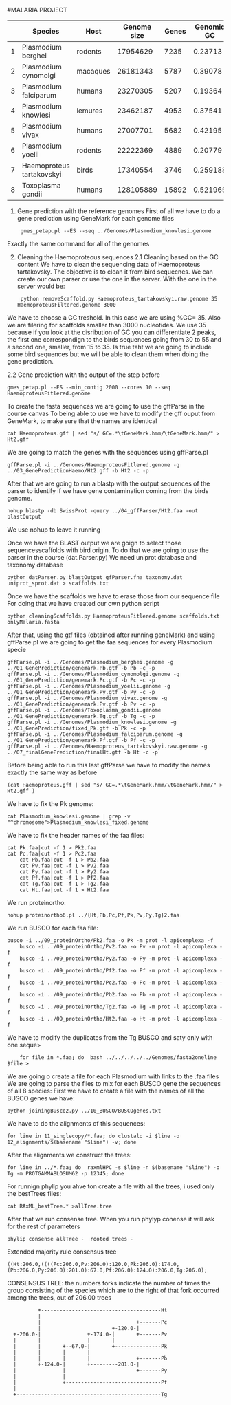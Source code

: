 #MALARIA PROJECT

 | |	Species |Host |	Genome size     |Genes   |Genomic GC |
 |---|-----------|---------------|--------|------|------|
 | 1 |	Plasmodium berghei|	rodents| 17954629	| 7235| 0.23713
 | 2 |	Plasmodium cynomolgi|    macaques|        26181343	|5787| 0.39078
 | 3 |	Plasmodium falciparum|	humans|  23270305|	5207| 0.19364 
 | 4 |	Plasmodium knowlesi|	lemures |23462187|	4953| 0.37541
 | 5 |	Plasmodium vivax|        humans  |27007701|	5682| 0.42195
 | 6 |	Plasmodium yoelii|	rodents |22222369|	4889| 0.20779
 | 7 |	Haemoproteus tartakovskyi|	birds|   17340554	|3746| 0.259188
 | 8 |	Toxoplasma gondii|	humans|  128105889	|15892| 0.521965


1. Gene prediction with the reference genomes
First of all we have to do a gene prediction using GeneMark for each genome files

		gmes_petap.pl --ES --seq ../Genomes/Plasmodium_knowlesi.genome 

Exactly the same command for all of the genomes

2. Cleaning the Haemoproteous sequences
2.1 Cleaning based on the GC content
We have to clean the sequencing data of Haemoproteus tartakovsky. The objective is to clean it from bird sequecnes.
We can create our own parser or use the one in the server. 
With the one in the server would be:

		python removeScaffold.py Haemoproteus_tartakovskyi.raw.genome 35 HaemoproteusFiltered.genome 3000

We have to choose a GC treshold. In this case we are using %GC= 35.
Also we are filering for scaffolds smaller than 3000 nucleotides.
We use 35 because if you look at the disribution of GC you can differentiate 2 peaks, the first one correspondign to the birds sequences going from 30 to 55 and a second one, smaller, from 15 to 35.
Is true taht we are going to include some bird sequences but we will be able to clean them when doing the gene prediction.


2.2 Gene prediction with the output of the step before

    gmes_petap.pl --ES --min_contig 2000 --cores 10 --seq HaemoproteusFitlered.genome

To create the fasta sequences we are going to use the gffParse in the course canvas
To being able to use we have to modify the gff ouput from GeneMark, to make sure that the names are identical

    cat Haemoproteus.gff | sed "s/ GC=.*\tGeneMark.hmm/\tGeneMark.hmm/" > Ht2.gff

We are going to match the genes with the sequences using gffParse.pl

	gffParse.pl -i ../Genomes/HaemoproteusFitlered.genome -g ../03_GenePredictionHaemo/Ht2.gff -b Ht2 -c -p

After that we are going to run a blastp with the output sequences of the parser to identify if we have gene contamination coming from the birds genome.

    nohup blastp -db SwissProt -query ../04_gffParser/Ht2.faa -out blastOutput

We use nohup to leave it running 

Once we have the BLAST output we are goign to select those sequencesscaffolds with bird origin.
To do that we are going to use the parser in the course (dat.Parser.py)
We need uniprot database and taxonomy database

    python datParser.py blastOutput gfParser.fna taxonomy.dat uniprot_sprot.dat > scaffolds.txt

Once we have the scaffolds we have to erase those from our sequence file
For doing that we have created our own python script

    python cleaningScaffolds.py HaemoproteusFitlered.genome scaffolds.txt onlyMalaria.fasta


After that, using the gtf files (obtained after running geneMark) and using gffParse.pl we are going to get the faa sequences for every Plasmodium specie

	gffParse.pl -i ../Genomes/Plasmodium_berghei.genome -g ../01_GenePrediction/genemark.Pb.gtf -b Pb -c -p 
	gffParse.pl -i ../Genomes/Plasmodium_cynomolgi.genome -g ../01_GenePrediction/genemark.Pc.gtf -b Pc -c -p 
	gffParse.pl -i ../Genomes/Plasmodium_yoelii.genome -g ../01_GenePrediction/genemark.Py.gtf -b Py -c -p 
	gffParse.pl -i ../Genomes/Plasmodium_vivax.genome -g ../01_GenePrediction/genemark.Pv.gtf -b Pv -c -p 
	gffParse.pl -i ../Genomes/Toxoplasma_gondii.genome  ../01_GenePrediction/genemark.Tg.gtf -b Tg -c -p 
	gffParse.pl -i ../Genomes/Plasmodium_knowlesi.genome -g ../01_GenePrediction/fixed_Pk.gtf -b Pk -c -p
	gffParse.pl -i ../Genomes/Plasmodium_falciparum.genome -g ../01_GenePrediction/genemark.Pf.gtf -b Pf -c -p
	gffParse.pl -i ../Genomes/Haemoproteus_tartakovskyi.raw.genome -g ../07_finalGenePrediction/finalHt.gtf -b Ht -c -p 

Before being able to run this last gffParse we have to modify the names exactly the same way as before

	(cat Haemoproteus.gff | sed "s/ GC=.*\tGeneMark.hmm/\tGeneMark.hmm/" > Ht2.gff )

We have to fix the Pk genome:

	cat Plasmodium_knowlesi.genome | grep -v  "^chromosome">Plasmodium_knowlesi_fixed.genome

We have to fix the header names of the faa files:

	cat Pk.faa|cut -f 1 > Pk2.faa
	cat Pc.faa|cut -f 1 > Pc2.faa
        cat Pb.faa|cut -f 1 > Pb2.faa
        cat Pv.faa|cut -f 1 > Pv2.faa
        cat Py.faa|cut -f 1 > Py2.faa
        cat Pf.faa|cut -f 1 > Pf2.faa
        cat Tg.faa|cut -f 1 > Tg2.faa
        cat Ht.faa|cut -f 1 > Ht2.faa

We run proteinortho:

	nohup proteinortho6.pl ../{Ht,Pb,Pc,Pf,Pk,Pv,Py,Tg}2.faa 

We run BUSCO for each faa file:

	busco -i ../09_proteinOrtho/Pk2.faa -o Pk -m prot -l apicomplexa -f
        busco -i ../09_proteinOrtho/Pv2.faa -o Pv -m prot -l apicomplexa -f
        busco -i ../09_proteinOrtho/Py2.faa -o Py -m prot -l apicomplexa -f
        busco -i ../09_proteinOrtho/Pf2.faa -o Pf -m prot -l apicomplexa -f
        busco -i ../09_proteinOrtho/Pc2.faa -o Pc -m prot -l apicomplexa -f
        busco -i ../09_proteinOrtho/Pb2.faa -o Pb -m prot -l apicomplexa -f
        busco -i ../09_proteinOrtho/Tg2.faa -o Tg -m prot -l apicomplexa -f
        busco -i ../09_proteinOrtho/Ht2.faa -o Ht -m prot -l apicomplexa -f

We have to modify the duplicates from the Tg BUSCO and saty only with one seque>

        for file in *.faa; do  bash ../../../../../Genomes/fasta2oneline $file >

We are going o create a file for each Plasmodium with links to the .faa files
We are going to parse the files to mix for each BUSCO gene the sequences of all 8 species:
First we have to create a file with the names of all the BUSCO genes we have:


	python joiningBusco2.py ../10_BUSCO/BUSCOgenes.txt

We have to do the alignments of this sequences:

	for line in 11_singlecopy/*.faa; do clustalo -i $line -o 12_alignments/$(basename "$line") -v; done

After the alignments we construct the trees:

	for line in ../*.faa; do  raxmlHPC -s $line -n $(basename "$line") -o Tg -m PROTGAMMABLOSUM62 -p 12345; done

For runnign phylip you ahve ton create a file with all the trees, i used only the bestTrees files:

	cat RAxML_bestTree.* >allTree.tree

After that we run consense tree. When you run phylyp conense it will ask for the rest of parameters

	phylip consense allTree -  rooted trees - 



 Extended majority rule consensus tree

	((Ht:206.0,((((Pc:206.0,Pv:206.0):120.0,Pk:206.0):174.0,(Pb:206.0,Py:206.0):201.0):67.0,Pf:206.0):124.0):206.0,Tg:206.0);

CONSENSUS TREE:
the numbers forks indicate the number
of times the group consisting of the species
which are to the right of that fork occurred
among the trees, out of 206.00 trees

         	  +---------------------------------------Ht
        	  |
         	  |                               +-------Pc
         	  |                       +-120.0-|
	  +-206.0-|               +-174.0-|       +-------Pv
	  |       |               |       |
	  |       |       +--67.0-|       +---------------Pk
	  |       |       |       |
	  |       |       |       |               +-------Pb
	  |       +-124.0-|       +---------201.0-|
	  |               |                       +-------Py
	  |               |
	  |               +-------------------------------Pf
	  |
	  +-----------------------------------------------Tg

